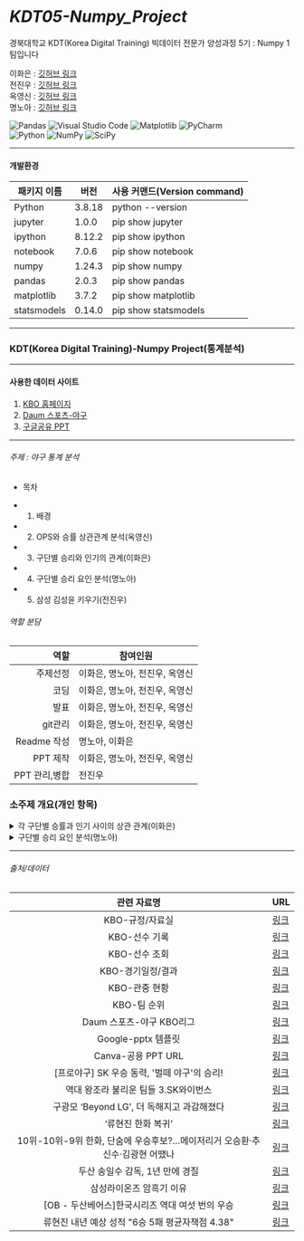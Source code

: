 # _KDT05-Numpy_Project_

경북대학교 KDT(Korea Digital Training) 빅데이터 전문가 양성과정 5기 : Numpy 1팀입니다

이화은 : [깃허브 링크](https://github.com/Skylee0310)  
전진우 : [깃허브 링크](https://github.com/zeeenoo11)  
옥영신 : [깃허브 링크](https://github.com/YeongshinOk)  
명노아 : [깃허브 링크](https://github.com/noah2397)

![Pandas](https://img.shields.io/badge/pandas-%23150458.svg?style=for-the-badge&logo=pandas&logoColor=white)
![Visual Studio Code](https://img.shields.io/badge/Visual%20Studio%20Code-0078d7.svg?style=for-the-badge&logo=visual-studio-code&logoColor=white)
![Matplotlib](https://img.shields.io/badge/Matplotlib-%23ffffff.svg?style=for-the-badge&logo=Matplotlib&logoColor=black)
![PyCharm](https://img.shields.io/badge/pycharm-143?style=for-the-badge&logo=pycharm&logoColor=black&color=black&labelColor=green)  
![Python](https://img.shields.io/badge/python-3670A0?style=for-the-badge&logo=python&logoColor=ffdd54)
![NumPy](https://img.shields.io/badge/numpy-%23013243.svg?style=for-the-badge&logo=numpy&logoColor=white)
![SciPy](https://img.shields.io/badge/SciPy-%230C55A5.svg?style=for-the-badge&logo=scipy&logoColor=%white)

<hr/>

#### 개발환경

| 패키지 이름 | 버전   | 사용 커맨드(Version command) |
| ----------- | ------ | ---------------------------- |
| Python      | 3.8.18 | python --version             |
| jupyter     | 1.0.0  | pip show jupyter             |
| ipython     | 8.12.2 | pip show ipython             |
| notebook    | 7.0.6  | pip show notebook            |
| numpy       | 1.24.3 | pip show numpy               |
| pandas      | 2.0.3  | pip show pandas              |
| matplotlib  | 3.7.2  | pip show matplotlib          |
| statsmodels | 0.14.0 | pip show statsmodels         |

<hr/>

### KDT(Korea Digital Training)-Numpy Project(통계분석)

<hr/>

#### 사용한 데이터 사이트

1. [KBO 홈페이지](https://www.koreabaseball.com/Default.aspx)
2. [Daum 스포츠-야구](https://sports.daum.net/record/kbo/team?season=2023)
3. [구글공유 PPT](https://docs.google.com/presentation/d/1iw8iwN1F_FjeJlKNg46WBwOhtqjZGTJt9zUaESa8WAY/edit)

<hr/>

###### 주제 : 야구 통계 분석

- 목차

* 1. 배경
* 2. OPS와 승률 상관관계 분석(옥영신)
* 3. 구단별 승리와 인기의 관계(이화은)
* 4. 구단별 승리 요인 분석(명노아)
* 5. 삼성 김성윤 키우기(전진우)

###### 역할 분담

|          역할 | 참여인원                       |
| ------------: | ------------------------------ |
|      주제선정 | 이화은, 명노아, 전진우, 옥영신 |
|          코딩 | 이화은, 명노아, 전진우, 옥영신 |
|          발표 | 이화은, 명노아, 전진우, 옥영신 |
|       git관리 | 이화은, 명노아, 전진우, 옥영신 |
|   Readme 작성 | 명노아, 이화은                 |
|      PPT 제작 | 이화은, 명노아, 전진우, 옥영신 |
| PPT 관리,병합 | 전진우                         |

### 소주제 개요(개인 항목)

<details>
  <summary>
    각 구단별 승률과 인기 사이의 상관 관계(이화은)
  </summary>
  
  ◎ 개인 주제 : 각 구단별 승률과 인기 사이 상관 관계

1. 배경 :  
   ▶ 야구를 잘 모르는 입장에서 사람들이 특정 야구 팀을 선호하는 이유에 대한 의문.  
   ▶ '사람들은 승률이 높은 팀을 선호하는가?'

2. 분석 방법 :  
   ▶ 인기를 객관적인 자료로 나타내는 것은 불가능  
   => 홈 경기 기준 관중 수를 바탕으로 각 구단의 인기를 추론.

3. 본론 :

1) 한국 프로 야구 인기 추이

- 자료 : 연도별 관중 현황(2015년 ~ 2023년)  
  ▶ 현재 존재하는 모든 구단이 창설된 이후인 2015년 이후부터 가장 최근 시즌인 2023년까지로 자료 한정.  
  ▶ 2018년 아시안게임 출전 선수 선정 관련 논란에 이어 2019년 프로야구 오심 및 수준 저하 논란 발생으로 소폭 감소.  
  ▶ 2020년 코로나 이슈 발생으로 뒤늦은 개막과 더불어 전반기 시즌 종료.  
  ▶ 2021년 ~ 2022년 꾸준한 회복세가 이어져 2023년에는 코로나 이전과 비슷한 수를 보임.

2. 최근 3년 사이 인기 구단

- 자료 : 일자별 관중 현황(2021년~2023년)  
  ▶ 코로나 확산으로 인해 경기 취소된 경우로 인해 각 구장 별 경기 수가 일치하지 않아 일평균 관중 수를 도출하여 사용.  
  ▶ 삼성 라이온즈를 제외하고는 LG, 두산, SSG 등 수도권에 인기 구단이 집중되어 있음.

3. 인기와 승률의 관계

- 자료 : 일자별 관중 현황(2021년~2023년) + 팀 순위(2021년 ~2023년)  
  => 각 구단의 승률과 홈구장에서 경기를 할 때 관중 수의 관계를 산점도로 도출.  
  ※ 승률 순위와 실제 시즌 순위가 일치 하지는 않음.(-> 정규시즌 1위로 포스트시즌에 진출했으나 플레이오프에서 좋은 결과를 얻지 못한 경우 존재.)  
  ▶ 승률이 높다고 해서 관중수가 많지는 않음. = > 상관 관계 불명확.

4. 인기와 지역 사이 관계

- 자료 : 구장별 관중 현황(2021년 ~2023년) + 행정구역*시군구*별\_주민등록세대수(구장이 있는 지역만 추출)  
  ▶ 서울의 경우 다른 지역보다 인구 수가 많고 관중수도 평균보다 높은 편.  
  ▶ 전체적으로 그밖 지역에서는 비례관계를 이루고 있음.

4. 결론 :  
▶ 어떤 야구 팀을 선호하는 이유에는 승률보다 주거 지역이 더 큰 영향을 끼치고 있음.
</details>

<details>
  <summary>
    구단별 승리 요인 분석(명노아)
  </summary>
  
  ◎ 개인 주제 : 구단별 승리 요인 분석

1. 배경 :  
   ▶ 어떤 자질을 가진 팀들이 더 우승할 확률이 높은가?  
   ▶ 최종적으로 어떤 근본적인 요인이 우승의 당락을 결정할까?

2. 분석 방법 :  
   ▶ Daum 스포츠 사이트에 있는 각 연도별 구단별 승률 데이터를 수집.  
   ▶ 종합순위, 공격순위, 수비순위 3개의 데이터 프레임을 합침  
   ▶ 각 년도별(2007~2023년)의 자료를 행 방향으로 통합  
   ▶ DBeaver를 통해 데이터베이스를 연결하고 ipynb파일에서 데이터베이스와 연결하여 사용

3. 본론 :  
   ▶ 상관관계 분석을 했을 때, 수비관련 지표(평균자책, WHIP, 세이브)에서 의외의 연관성을 찾을 수 있다  
   ▶ 각 구단의 상위 30%의 값을 가지는 구단들은 연도를 통틀어 상위권의 순위를 기록했음을 확인할 수 있다  
   ▶ 수비 지표 관련 상위 30%을 가지는 역대 구단들과, 전체 구단의 범위값을 비교하여 승률이 높은 지표를 마련함  
   ▶ SQL를 사용하여 평균적으로 성적이 좋은 팀들을 2007~2023까지 뽑아내었고, 결과는 다음과 같다  
   ▶ 2007~2010 : SK의 전성기  
   ▶ 2011~2014 : 삼성의 전성기  
   ▶ 2015~2019 : 두산의 전성기  
   ▶ 2019~2020 : 키움 및 LG의 시스템적 성장  
   ▶ 2021~2023 : LG의 전성기  
   ▶ 뉴스 기사들로 미루어 보았을 때, 결국 선수와 감독이 중요하다

4. 자료 : Readme파일의 출처 참고  
   ▶ LG, 삼성, SK의 성공 요인과 실패 요인  
   ▶ 한화의 류현진 기용으로 인한 기대감 증가

5. 결론 :  
▶ 구단의 승패를 당락짓는 요소는 수비관련 지표에서 많이 찾아볼 수 있다  
▶ 결정적으로 중요한 것은 구단의 시스템과, 선수들이다
</details>
<hr/>

###### 출처/데이터

|                                 관련 자료명                                 | URL                                                                                                                                                                                                                                                                                                                                                                                                                                                                                                                                                                            |
| :-------------------------------------------------------------------------: | ------------------------------------------------------------------------------------------------------------------------------------------------------------------------------------------------------------------------------------------------------------------------------------------------------------------------------------------------------------------------------------------------------------------------------------------------------------------------------------------------------------------------------------------------------------------------------ |
|                               KBO-규정/자료실                               | [링크](https://www.koreabaseball.com/Kbo/Board/Ebook/EbookPublication.aspx)                                                                                                                                                                                                                                                                                                                                                                                                                                                                                                    |
|                                KBO-선수 기록                                | [링크](https://www.koreabaseball.com/Record/Player/HitterBasic/Basic1.aspx?sort=HRA_RT)                                                                                                                                                                                                                                                                                                                                                                                                                                                                                        |
|                                KBO-선수 조회                                | [링크](https://www.koreabaseball.com/Player/Search.aspx)                                                                                                                                                                                                                                                                                                                                                                                                                                                                                                                       |
|                              KBO-경기일정/결과                              | [링크](https://www.koreabaseball.com/Futures/Schedule/GameList.aspx)                                                                                                                                                                                                                                                                                                                                                                                                                                                                                                           |
|                                KBO-관중 현황                                | [링크](https://www.koreabaseball.com/Record/Crowd/GraphDaily.aspx)                                                                                                                                                                                                                                                                                                                                                                                                                                                                                                             |
|                                 KBO-팀 순위                                 | [링크](https://www.koreabaseball.com/Record/TeamRank/TeamRank.aspx)                                                                                                                                                                                                                                                                                                                                                                                                                                                                                                            |
|                          Daum 스포츠-야구 KBO리그                           | [링크](https://sports.daum.net/record/kbo/team?season=2023)                                                                                                                                                                                                                                                                                                                                                                                                                                                                                                                    |
|                             Google-pptx 템플릿                              | [링크](https://slidesgo.com/?login=uTUFP1GgVWY019c0)                                                                                                                                                                                                                                                                                                                                                                                                                                                                                                                           |
|                             Canva-공용 PPT URL                              | [링크](https://www.canva.com/design/DAF9eLxeoSE/k4sK7r1k-U1gktwU6cQ_4w/edit?)                                                                                                                                                                                                                                                                                                                                                                                                                                                                                                  |
|                [프로야구] SK 우승 동력, '벌떼 야구'의 승리!                 | [링크](https://news.sbs.co.kr/news/endPage.do?news_id=N1000316844)                                                                                                                                                                                                                                                                                                                                                                                                                                                                                                             |
|                    역대 왕조라 불리운 팀들 3.SK와이번스                     | [링크](https://blog.naver.com/pkijj04/221195058422)                                                                                                                                                                                                                                                                                                                                                                                                                                                                                                                            |
|                 구광모 ‘Beyond LG’, 더 독해지고 과감해졌다                  | [링크](https://shindonga.donga.com/economy/article/all/13/4759990/1)                                                                                                                                                                                                                                                                                                                                                                                                                                                                                                           |
|                             ‘류현진 한화 복귀’                              | [링크](https://www.sportsseoul.com/news/read/1400883?ref=naver)                                                                                                                                                                                                                                                                                                                                                                                                                                                                                                                |
| 10위-10위-9위 한화, 단숨에 우승후보?…메이저리거 오승환·추신수·김광현 어땠나 | [링크](https://www.seoul.co.kr/news/2024/02/21/20240221500066)                                                                                                                                                                                                                                                                                                                                                                                                                                                                                                                 |
|                       두산 송일수 감독, 1년 만에 경질                       | [링크](https://star.ohmynews.com/NWS_Web/OhmyStar/at_pg.aspx?CNTN_CD=A0002045673#:~:text=%ED%95%9C%EA%B5%AD%20%ED%94%84%EB%A1%9C%EC%95%BC%EA%B5%AC%20%EB%91%90%EC%82%B0%20%EB%B2%A0%EC%96%B4%EC%8A%A4%EA%B0%80%201%EB%85%84%20%EB%A7%8C%EC%97%90%20%EA%B0%90%EB%8F%85%EC%9D%84%20%EB%8B%A4%EC%8B%9C,%EB%B0%B0%ED%84%B0%EB%A6%AC%20%EC%BD%94%EC%B9%98%EB%A1%9C%20%EC%9E%88%EB%8D%98%20%EA%B9%80%ED%83%9C%ED%98%95%EC%9D%84%20%EC%83%88%EB%A1%9C%EC%9A%B4%20%EA%B0%90%EB%8F%85%EC%9C%BC%EB%A1%9C%20%EC%98%81%EC%9E%85%ED%96%88%EB%8B%A4%EA%B3%A0%20%EB%B0%9D%ED%98%94%EB%8B%A4.) |
|                          삼성라이온즈 암흑기 이유                           | [링크](https://blog.naver.com/dtd00550/223033125717)                                                                                                                                                                                                                                                                                                                                                                                                                                                                                                                           |
|               [OB - 두산베어스]한국시리즈 역대 여섯 번의 우승               | [링크](https://blog.naver.com/bearsball10/222869164378)                                                                                                                                                                                                                                                                                                                                                                                                                                                                                                                        |
|               류현진 내년 예상 성적 "6승 5패 평균자책점 4.38"               | [링크](https://www.yna.co.kr/view/AKR20231123130900007#:~:text=%EC%9E%90%EB%A3%8C%EC%97%90%20%EB%94%B0%EB%A5%B4%EB%A9%B4%20%EB%A5%98%ED%98%84%EC%A7%84%EC%9D%98%202024%EC%8B%9C%EC%A6%8C%20%EC%98%88%EC%83%81%20%EC%84%B1%EC%A0%81%EC%9D%80%2017%EA%B2%BD%EA%B8%B0%20%EC%84%A0%EB%B0%9C%2C,%EC%97%AC%EC%A0%84%ED%95%B4%EB%8F%84%20%EC%82%BC%EC%A7%84%EC%9D%84%20%EC%9E%A1%EB%8A%94%20%EB%8A%A5%EB%A0%A5%EC%9D%80%20%EB%96%A8%EC%96%B4%EC%A7%88%20%EA%B2%83%EC%9D%B4%EB%9D%BC%EB%8A%94%20%EC%A0%84%EB%A7%9D%EC%9D%B4%20%EB%82%98%EC%99%94%EB%8B%A4.)                            |
